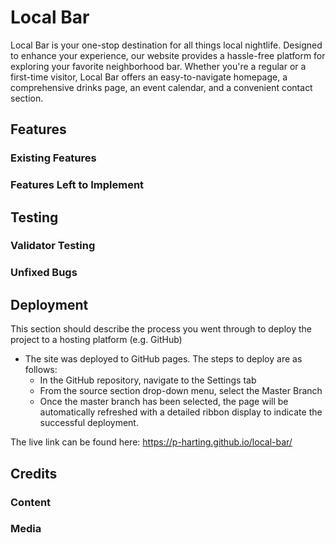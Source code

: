 # Local Bar

Local Bar is your one-stop destination for all things local nightlife. Designed to enhance your experience, our website provides a hassle-free platform for exploring your favorite neighborhood bar. Whether you're a regular or a first-time visitor, Local Bar offers an easy-to-navigate homepage, a comprehensive drinks page, an event calendar, and a convenient contact section.

## Features 

### Existing Features

### Features Left to Implement

## Testing

### Validator Testing

### Unfixed Bugs

## Deployment

This section should describe the process you went through to deploy the project to a hosting platform (e.g. GitHub) 

- The site was deployed to GitHub pages. The steps to deploy are as follows: 
  - In the GitHub repository, navigate to the Settings tab 
  - From the source section drop-down menu, select the Master Branch
  - Once the master branch has been selected, the page will be automatically refreshed with a detailed ribbon display to indicate the successful deployment. 

The live link can be found here: https://p-harting.github.io/local-bar/

## Credits

### Content

### Media